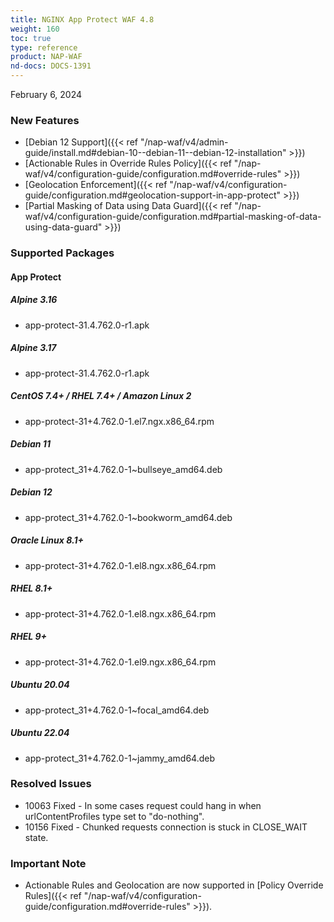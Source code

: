 ```yaml
---
title: NGINX App Protect WAF 4.8
weight: 160
toc: true
type: reference
product: NAP-WAF
nd-docs: DOCS-1391
---
```


February 6, 2024


### New Features

- [Debian 12 Support]({{< ref "/nap-waf/v4/admin-guide/install.md#debian-10--debian-11--debian-12-installation" >}})
- [Actionable Rules in Override Rules Policy]({{< ref "/nap-waf/v4/configuration-guide/configuration.md#override-rules" >}})
- [Geolocation Enforcement]({{< ref "/nap-waf/v4/configuration-guide/configuration.md#geolocation-support-in-app-protect" >}})
- [Partial Masking of Data using Data Guard]({{< ref "/nap-waf/v4/configuration-guide/configuration.md#partial-masking-of-data-using-data-guard" >}})


### Supported Packages

#### App Protect

##### Alpine 3.16

- app-protect-31.4.762.0-r1.apk

##### Alpine 3.17

- app-protect-31.4.762.0-r1.apk

##### CentOS 7.4+ / RHEL 7.4+ / Amazon Linux 2

- app-protect-31+4.762.0-1.el7.ngx.x86_64.rpm

##### Debian 11

- app-protect_31+4.762.0-1~bullseye_amd64.deb

##### Debian 12

- app-protect_31+4.762.0-1~bookworm_amd64.deb

##### Oracle Linux 8.1+

- app-protect-31+4.762.0-1.el8.ngx.x86_64.rpm

##### RHEL 8.1+

- app-protect-31+4.762.0-1.el8.ngx.x86_64.rpm

##### RHEL 9+

- app-protect-31+4.762.0-1.el9.ngx.x86_64.rpm

##### Ubuntu 20.04

- app-protect_31+4.762.0-1~focal_amd64.deb

##### Ubuntu 22.04

- app-protect_31+4.762.0-1~jammy_amd64.deb


### Resolved Issues

- 10063 Fixed - In some cases request could hang in when urlContentProfiles type set to "do-nothing".
- 10156 Fixed - Chunked requests connection is stuck in CLOSE_WAIT state.


### **Important Note**

- Actionable Rules and Geolocation are now supported in [Policy Override Rules]({{< ref "/nap-waf/v4/configuration-guide/configuration.md#override-rules" >}}).

